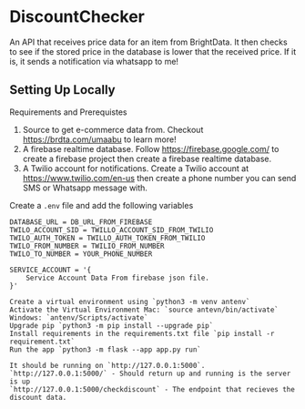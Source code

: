 # DiscountChecker
An API that receives price data for an item from BrightData. It then checks to see if the stored price in the database is lower that the received price. If it is, it sends a notification via whatsapp to me!

## Setting Up Locally
Requirements and Prerequistes
1. Source to get e-commerce data from. Checkout https://brdta.com/umaabu to learn more! 
2. A firebase realtime database. Follow https://firebase.google.com/ to create a firebase project then create a firebase realtime database.
3. A Twilio account for notifications. Create a Twilio account at https://www.twilio.com/en-us then create a phone number you can send SMS or Whatsapp message with. 

Create a `.env` file and add the following variables

```
DATABASE_URL = DB_URL_FROM_FIREBASE
TWILO_ACCOUNT_SID = TWILLO_ACCOUNT_SID_FROM_TWILIO
TWILO_AUTH_TOKEN = TWILLO_AUTH_TOKEN_FROM_TWILIO
TWILO_FROM_NUMBER = TWILIO_FROM_NUMBER
TWILO_TO_NUMBER = YOUR_PHONE_NUMBER

SERVICE_ACCOUNT = '{
    Service Account Data From firebase json file. 
}'
```

``````
Create a virtual environment using `python3 -m venv antenv`
Activate the Virtual Environment Mac: `source antevn/bin/activate` Windows: `antenv/Scripts/activate`
Upgrade pip `python3 -m pip install --upgrade pip`
Install requirements in the requirements.txt file `pip install -r requirement.txt`
Run the app `python3 -m flask --app app.py run`

It should be running on `http://127.0.0.1:5000`.
`http://127.0.0.1:5000/` - Should return up and running is the server is up
`http://127.0.0.1:5000/checkdiscount` - The endpoint that recieves the discount data.
``````
